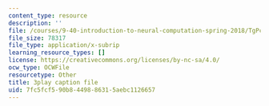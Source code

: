 ```yaml
---
content_type: resource
description: ''
file: /courses/9-40-introduction-to-neural-computation-spring-2018/TgPcNnUrE24_captions.vtt
file_size: 78317
file_type: application/x-subrip
learning_resource_types: []
license: https://creativecommons.org/licenses/by-nc-sa/4.0/
ocw_type: OCWFile
resourcetype: Other
title: 3play caption file
uid: 7fc5fcf5-90b8-4498-8631-5aebc1126657
---
```

